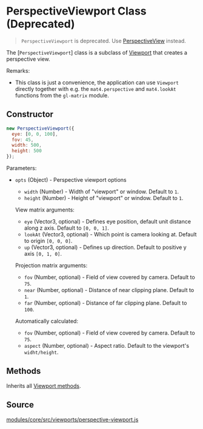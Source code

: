# PerspectiveViewport Class (Deprecated)

> `PerspectiveViewport` is deprecated. Use [PerspectiveView](/docs/api-reference/perspective-view.md) instead.

The [`PerspectiveViewport`] class is a subclass of [Viewport](/docs/api-reference/viewport.md) that creates a perspective view.

Remarks:

* This class is just a convenience, the application can use `Viewport` directly
  together with e.g. the `mat4.perspective` and `mat4.lookAt` functions from the
  `gl-matrix` module.


## Constructor

```js
new PerspectiveViewport({
  eye: [0, 0, 100],
  fov: 45,
  width: 500,
  height: 500
});
```

Parameters:

* `opts` (Object) - Perspective viewport options

  + `width` (Number) - Width of "viewport" or window. Default to `1`.
  + `height` (Number) - Height of "viewport" or window. Default to `1`.

  View matrix arguments:

  + `eye` (Vector3, optional) - Defines eye position, default unit distance along z axis. Default to `[0, 0, 1]`.
  + `lookAt` (Vector3, optional) - Which point is camera looking at. Default to origin `[0, 0, 0]`.
  + `up` (Vector3, optional) - Defines up direction. Default to positive y axis `[0, 1, 0]`.

  Projection matrix arguments:

  + `fov` (Number, optional) - Field of view covered by camera. Default to `75`.
  + `near` (Number, optional) - Distance of near clipping plane. Default to `1`.
  + `far` (Number, optional) - Distance of far clipping plane. Default to `100`.

  Automatically calculated:

  + `fov` (Number, optional) - Field of view covered by camera. Default to `75`.
  + `aspect` (Number, optional) - Aspect ratio. Default to the viewport's `widht/height`.

## Methods

Inherits all [Viewport methods](/docs/api-reference/viewport.md#methods).

## Source

[modules/core/src/viewports/perspective-viewport.js](https://github.com/uber/deck.gl/blob/5.3-release/modules/core/src/viewports/perspective-viewport.js)
